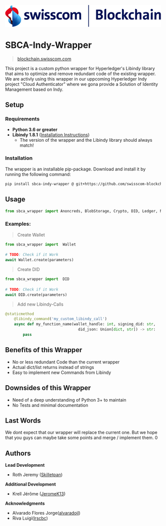 ![logo2](./images/sbc-banner.png)

#   SBCA-Indy-Wrapper
>   [blockchain.swisscom.com](https://blockchain.swisscom.com/)


This project is a custom python wrapper for Hyperledger's Libindy library that aims to optimize and remove redundant code of the existing wrapper. We are activly using this wrapper in our uppcoming Hyperledger Indy project "Cloud Authenticator" where we gona provide a Solution of Identity Management based on Indy.


##  Setup
### Requirements
*   **Python 3.6 or greater**
*   **Libindy 1.8.1** ([Installation Instructions](https://github.com/hyperledger/indy-sdk#installing-the-sdk))
    *   The version of the wrapper and the Libindy library should always match!

### Installation
The wrapper is an installable pip-package. Download and install it by running the following command:
```bash
pip install sbca-indy-wrapper @ git+https://github.com/swisscom-blockchain/sbca-indy-wrapper.git@v1.8.1-pre
```

##  Usage

```python
from sbca_wrapper import Anoncreds, BlobStorage, Crypto, DID, Ledger, NonSecrets, Pairwise, Payment, Pool, Wallet
```

### Examples:
> Create Wallet
```python
from sbca_wrapper import  Wallet

# TODO: Check if it Work
await Wallet.create(parameters)

```

> Create DID
```python
from sbca_wrapper import  DID

# TODO: Check if it Work
await DID.create(parameters)

```

> Add new Libindy-Calls
```python
@staticmethod
    @libindy_command('my_custom_libindy_call')
    async def my_function_name(wallet_handle: int, signing_did: str,
                                 did_json: Union[dict, str]) -> str:
        pass
```

## Benefits of this Wrapper
*   No or less redundant Code than the current wrapper
*   Actual dict/list returns instead of strings
*   Easy to implement new Commands from Libindy

## Downsides of this Wrapper
*   Need of a deep understanding of Python 3+ to maintain
*   No Tests and minimal documentation

## Last Words
We dont expect that our wrapper will replace the current one. But we hope that you guys can maybe take some points and merge / implement them. 0


##  Authors
**Lead Development**
*   Roth Jeremy ([Skilletpan](https://github.com/Skilletpan))

**Additional Development**
*   Krell Jérôme ([JeromeK13](https://github.com/JeromeK13))

**Acknowledgments**
*   Alvarado Flores Jorge([alvaradojl](https://github.com/alvaradojl))
*   Riva Luigi([lrscbc](https://github.com/lrscbc))
